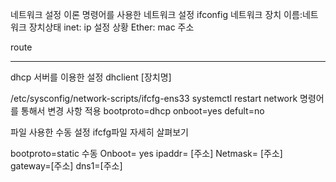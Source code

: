 네트워크 설정 이론
명령어를 사용한 네트워크 설정
ifconfig
네트워크 장치 이름:네트워크 장치상태
inet: ip 설정 상황
Ether: mac 주소

route

---

dhcp 서버를 이용한 설정
dhclient [장치명]

/etc/sysconfig/network-scripts/ifcfg-ens33
systemctl restart network 명령어를 통해서 변경 사항 적용
bootproto=dhcp
onboot=yes defult=no

파일 사용한 수동 설정
ifcfg파일 자세히 살펴보기

bootproto=static 수동
Onboot= yes
ipaddr= [주소]
Netmask= [주소]
gateway=[주소]
dns1=[주소]
